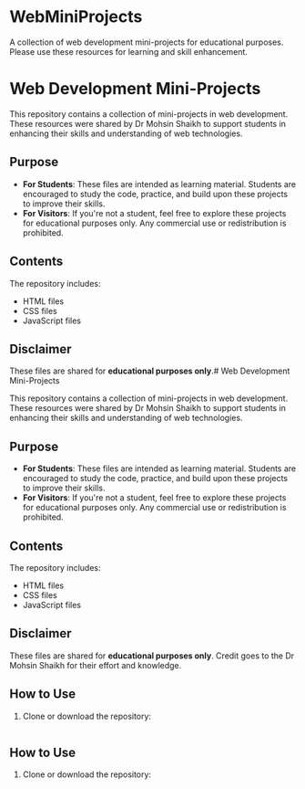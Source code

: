 # WebMiniProjects
A collection of web development mini-projects for educational purposes. Please use these resources for learning and skill enhancement.

# Web Development Mini-Projects

This repository contains a collection of mini-projects in web development. These resources were shared by Dr Mohsin Shaikh to support students in enhancing their skills and understanding of web technologies.

## Purpose
- **For Students**: These files are intended as learning material. Students are encouraged to study the code, practice, and build upon these projects to improve their skills.
- **For Visitors**: If you're not a student, feel free to explore these projects for educational purposes only. Any commercial use or redistribution is prohibited.

## Contents
The repository includes:
- HTML files
- CSS files
- JavaScript files

## Disclaimer
These files are shared for **educational purposes only**.# Web Development Mini-Projects

This repository contains a collection of mini-projects in web development. These resources were shared by Dr Mohsin Shaikh to support students in enhancing their skills and understanding of web technologies.

## Purpose
- **For Students**: These files are intended as learning material. Students are encouraged to study the code, practice, and build upon these projects to improve their skills.
- **For Visitors**: If you're not a student, feel free to explore these projects for educational purposes only. Any commercial use or redistribution is prohibited.

## Contents
The repository includes:
- HTML files
- CSS files
- JavaScript files

## Disclaimer
These files are shared for **educational purposes only**. Credit goes to the Dr Mohsin Shaikh for their effort and knowledge.

## How to Use
1. Clone or download the repository:
   ```bash


## How to Use
1. Clone or download the repository:
   ```bash
  

